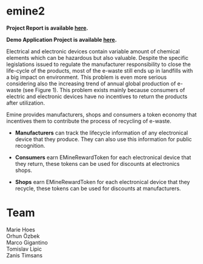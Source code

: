 # emine2

**Project Report is available [here](https://drive.google.com/file/d/1wMGq06t0IfF60ZZZzxZNUyj5lB4HbORA/view?usp=sharing).**

**Demo Application Project is available [here](https://emine2.herokuapp.com/index.html).**

Electrical and electronic devices contain variable amount of chemical elements which can be hazardous but also valuable. Despite the specific legislations issued to regulate the manufacturer responsibility to close the life-cycle of the products, most of the e-waste still ends up in landfills with a big impact on environment. This problem is even more serious considering also the increasing trend of annual global production of e-waste (see Figure 1). This problem exists mainly because consumers of electric and electronic devices have no incentives to return the products after utilization.

Emine provides manufacturers, shops and consumers a token economy that incentives them to contribute the process of recycling of e-waste.<br/>

 - <b>Manufacturers</b> can track the lifecycle information of any electronical device that they produce. They can also use this information for public recognition. <br/>
 
 - <b>Consumers</b> earn EMineRewardToken for each electronical device that they return, these tokens can be used for discounts at electronics shops.
 
 - <b>Shops</b> earn EMineRewardToken for each electronical device that they recycle, these tokens can be used for discounts at manufacturers.


# Team
Marie Hoes <br/>
Orhun Özbek <br/>
Marco Gigantino <br/>
Tomislav Lipic <br/>
Zanis Timsans 

